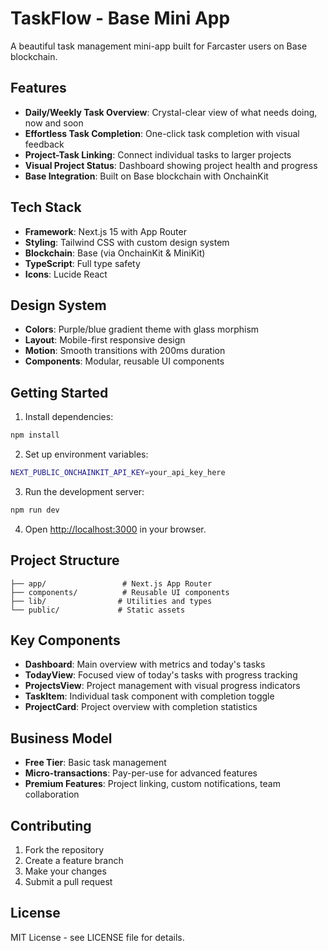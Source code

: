 # TaskFlow - Base Mini App

A beautiful task management mini-app built for Farcaster users on Base blockchain.

## Features

- **Daily/Weekly Task Overview**: Crystal-clear view of what needs doing, now and soon
- **Effortless Task Completion**: One-click task completion with visual feedback
- **Project-Task Linking**: Connect individual tasks to larger projects
- **Visual Project Status**: Dashboard showing project health and progress
- **Base Integration**: Built on Base blockchain with OnchainKit

## Tech Stack

- **Framework**: Next.js 15 with App Router
- **Styling**: Tailwind CSS with custom design system
- **Blockchain**: Base (via OnchainKit & MiniKit)
- **TypeScript**: Full type safety
- **Icons**: Lucide React

## Design System

- **Colors**: Purple/blue gradient theme with glass morphism
- **Layout**: Mobile-first responsive design
- **Motion**: Smooth transitions with 200ms duration
- **Components**: Modular, reusable UI components

## Getting Started

1. Install dependencies:
```bash
npm install
```

2. Set up environment variables:
```bash
NEXT_PUBLIC_ONCHAINKIT_API_KEY=your_api_key_here
```

3. Run the development server:
```bash
npm run dev
```

4. Open [http://localhost:3000](http://localhost:3000) in your browser.

## Project Structure

```
├── app/                 # Next.js App Router
├── components/          # Reusable UI components
├── lib/                # Utilities and types
└── public/             # Static assets
```

## Key Components

- **Dashboard**: Main overview with metrics and today's tasks
- **TodayView**: Focused view of today's tasks with progress tracking
- **ProjectsView**: Project management with visual progress indicators
- **TaskItem**: Individual task component with completion toggle
- **ProjectCard**: Project overview with completion statistics

## Business Model

- **Free Tier**: Basic task management
- **Micro-transactions**: Pay-per-use for advanced features
- **Premium Features**: Project linking, custom notifications, team collaboration

## Contributing

1. Fork the repository
2. Create a feature branch
3. Make your changes
4. Submit a pull request

## License

MIT License - see LICENSE file for details.
